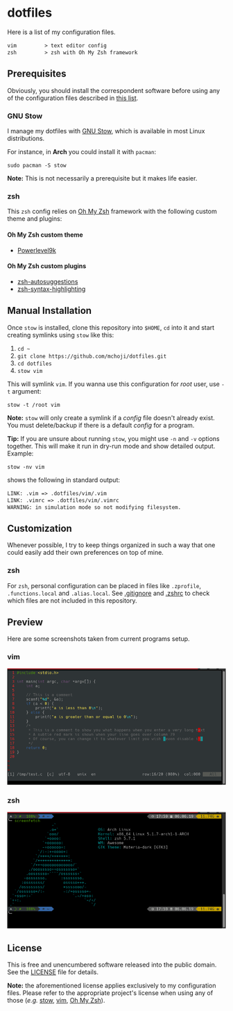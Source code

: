 # dotfiles
Here is a list of my configuration files.
```
vim         > text editor config
zsh         > zsh with Oh My Zsh framework
```

## Prerequisites
Obviously, you should install the correspondent software before
using any of the configuration files described in [this list](#dotfiles).

### GNU Stow
I manage my dotfiles with [GNU Stow](https://www.gnu.org/software/stow/),
which is available in most Linux distributions.

For instance, in **Arch** you could install it with `pacman`:
```
sudo pacman -S stow
```
**Note:** This is not necessarily a prerequisite but it makes life easier.

### zsh
This `zsh` config relies on [Oh My Zsh](https://github.com/robbyrussell/oh-my-zsh)
framework with the following custom theme and plugins:
#### Oh My Zsh custom theme
* [Powerlevel9k](https://github.com/bhilburn/powerlevel9k)

#### Oh My Zsh custom plugins
* [zsh-autosuggestions](https://github.com/zsh-users/zsh-autosuggestions)
* [zsh-syntax-highlighting](https://github.com/zsh-users/zsh-syntax-highlighting)

## Manual Installation
Once `stow` is installed, clone this repository into `$HOME`,
`cd` into it and start creating symlinks using `stow` like this:

1. `cd ~`
2. `git clone https://github.com/mchoji/dotfiles.git`
3. `cd dotfiles`
4. `stow vim`

This will symlink `vim`. If you wanna use this configuration for _root_ user, use `-t` argument:
```
stow -t /root vim
```
**Note:** `stow` will only create a symlink if a _config_ file doesn't already exist. You must delete/backup if there is a default _config_ for a program.

**Tip:** If you are unsure about running `stow`, you might use `-n` and
`-v` options together. This will make it run in dry-run mode and show 
detailed output. Example:
```
stow -nv vim
```
shows the following in standard output:
```
LINK: .vim => .dotfiles/vim/.vim
LINK: .vimrc => .dotfiles/vim/.vimrc
WARNING: in simulation mode so not modifying filesystem.
```

## Customization
Whenever possible, I try to keep things organized in such a way
that one could easily add their own preferences on top of mine.

### zsh
For `zsh`, personal configuration can be placed in files like
`.zprofile`, `.functions.local` and `.alias.local`.
See [.gitignore](.gitignore) and [.zshrc](zsh/.zshrc) to check which
files are not included in this repository.

## Preview
Here are some screenshots taken from current programs setup.

### vim
![vim](https://raw.githubusercontent.com/mchoji/dotfiles/a972b2c5c1131fd9e0eb4fa88b7945a0394273bb/vim.png)

### zsh
![zsh](https://raw.githubusercontent.com/mchoji/dotfiles/6194ce0af609e0ef77c6ecc6c692205d1f67f8d8/zsh.png)

## License
This is free and unencumbered software released into the public domain.
See the [LICENSE](LICENSE) file for details.

**Note:** the aforementioned license applies exclusively to my configuration files.
Please refer to the appropriate project's license when using any of 
those (_e.g._ [stow](https://www.gnu.org/software/stow/),
[vim](https://www.vim.org/),
[Oh My Zsh](https://github.com/robbyrussell/oh-my-zsh)).
